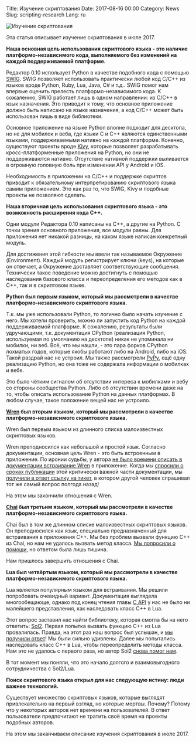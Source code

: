 Title: Изучение скриптования
Date: 2017-08-16 00:00
Category: News
Slug: scripting-research
Lang: ru

![Изучение скриптования]({attach}/images/2017-08-scripting-research.png)

Эта статья описывает изучение скриптования в июле 2017.

**Наша основная цель использования скриптового языка - это наличие платформо-независимого кода, выполняемого без изменений на каждой поддерживаемой платформе.**

Редактор 0.10 использует Python в качестве подобного кода с помощью [SWIG](http://swig.org/). SWIG позволяет использовать практически любой код C/C++ из языков вроде Python, Ruby, Lua, Java, C# и т.д.. SWIG помог нам впервые оценить прелесть платформо-независимого кода. К сожалению, SWIG работает лишь в одном направлении: из C/C++ в язык назначения. Это приводит к тому, что основное приложение должно быть написано на языке назначения, а код C/C++ может быть использован лишь в виде библиотеки.

Основное приложение на языке Python вполне подходит для десктопа, но не для мобилок и веба, где языки C и C++ являются единственными языками, поддерживаемыми нативно на каждой платформе. Конечно, существуют проекты вроде [Kivy](https://kivy.org), которые позволяет разрабатывать кросс-платформенные приложения на Python, но они не поддерживаются нативно. Отсутствие нативной поддержки выливается в огромную головную боль при изменении API у Android и iOS.

Необходимость в приложении на C/C++ и поддержке скриптов приводит к обязательному интерпретированию скриптового языка самим приложением. Это как раз то, что SWIG, Kivy и подобные проекты не позволяют сделать.

**Наша вторичная цель использования скриптового языка - это возможность расширения кода C++.**

Одни модули Редактора 0.10 написаны на C++, а другие на Python. С точки зрения основного приложения, все модули равны. Для приложения нет никакой разницы, на каком языке написан конкретный модуль.

Для достижения этой гибкости мы ввели так называемое Окружение (Environment). Каждый модуль регистрирует ключи (keys), на которые он отвечает, а Окружение доставляет соответствующие сообщения. Технически такое поведение можно достигнуть с помощью наследования базового класса и переопределения его методов как в C++, так и в скриптовом языке.

**Python был первым языком, который мы рассмотрели в качестве платформо-независимого скриптового языка.**

Т.к. мы уже использовали Python, то логично было начать изучение с него. Мы хотели проверить, можно ли запустить код Python на каждой поддерживаемой платформе. К сожалению, результаты были удручающими, т.к. документация CPython (реализация Python, используемая по умолчанию на десктопе) никак не упоминала ни мобилки, ни веб. Всё, что мы нашли, - это пара форков CPython лохматых годов, которые якобы работают либо на Android, либо на iOS. Такой раздрай нас не устроил.
Мы также рассмотрели [PyPy](http://pypy.org), ещё одну реализацию Python, но она тоже не содержала информации о мобилках и вебе.

Это было чётким сигналом об отсутствии интереса к мобилками и вебу со стороны сообщества Python. Либо об отсутствии времени даже на то, чтобы описать использование Python на данных платформах. В любом случае, такое положение вещей нас не устроило.

**[Wren](http://wren.io) был вторым языком, который мы рассмотрели в качестве платформо-независимого скриптового языка.**

Wren был первым языком из длинного списка малоизвестных скриптовых языков.

Wren преподносился как небольшой и простой язык. Согласно документации, основная цель Wren - это быть встроенным в приложение. По иронии судьбы, у автора [не было времени описать в документации встраивание Wren](http://wren.io/embedding-api.html) в приложение. Когда мы [спросили о сроках публикации](https://github.com/munificent/wren/issues/465) этой критически важной части документации, мы [получили в ответ ссылку на тикет](https://github.com/munificent/wren/issues/402), в котором другой человек спрашивал тот же самый вопрос полгода назад!

На этом мы закончили отношения с Wren.

**[Chai](http://chaiscript.com) был третьим языком, который мы рассмотрели в качестве платформо-независимого скриптового языка.**

Chai был в том же длинном списке малоизвестных скриптовых языков. Он преподносился как язык, специально предназначенный для встраивания в приложения C++. Мы без проблем вызвали функцию C++ из Chai, но нам не удалось вызвать метод класса. [Мы попросили о помощи](http://discourse.chaiscript.com/t/cannot-call-a-function-that-accepts-a-string-and-a-vector/334), но ответом была лишь тишина.

Нам пришлось завершить отношения с Chai.

**Lua был четвёртым языком, который мы рассмотрели в качестве платформо-независимого скриптового языка.**

Lua является популярным языком для встраивания. Мы решили попробовать очевидный вариант. Документация выглядела многообещающе, однако под конец чтения главы [C API](https://www.lua.org/pil/24.html) у нас не было ни малейшего представления, как наследовать класс C++ в Lua.

Этот вопрос заставил нас найти библиотеку, которая смогла бы на него ответить: [Sol2](http://sol2.rtfd.io). Первая попытка вызвать функцию C++ из Lua провалилась. Правда, на этот раз наш вопрос был услышан, и [мы получили ответ](https://github.com/ThePhD/sol2/issues/465)! Мы были сильно удивлены.
Далее мы попытались наследовать класс C++ в Lua, чтобы переопределить методы класса. Нам это не удалось с первого раза, но автор Sol2 [снова помог нам](https://github.com/ThePhD/sol2/issues/468).

В тот момент мы поняли, что это начало долгого и взаимовыгодного сотрудничества с Sol2/Lua.

**Поиск скриптового языка открыл для нас следующую истину: люди важнее технологий.**

Существует множество скриптовых языков, которые выглядят привлекательно на первый взгляд, но которые мертвы. Почему? Потому что у некоторых авторов нет времени на пользователей. В ответ пользователи предпочитают не тратить своё время на проекты подобных авторов.

На этом мы заканчиваем описание изучения скриптования в июле 2017.


